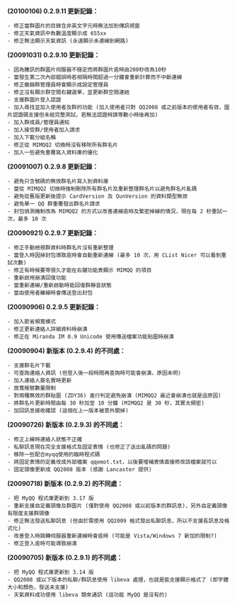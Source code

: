 **(20100106) 0.2.9.11 更新記錄：**
```
- 修正當群圖片的目錄含非英文字元時無法加到傳訊視窗
- 修正天氣資訊中負數溫度顯示成 655xx
- 修正無法顯示天氣資訊 (永遠顯示未連線到網路)
```

**(20091031) 0.2.9.10 更新記錄：**
```
- 因為騰訊的群圖片伺服器不穩定而將群圖片逾時由200秒改為10秒
- 當發生第二次內部錯誤時若相隔時間超過一分鐘會重新計算而不中斷連線
- 修正撤銷群管理員時會顯示成設定管理員
- 修正沒有顯示群空間右鍵選單，並更新群空間連結
- 支援群圖片登入認證
- 加入尋找並加入使用者及群的功能 (加入使用者只對 QQ2008 或之前版本的使用者有效，圖片認證碼支援但未經完整測試，若無法認證時請等數小時後再加)
- 加入群成員/管理員通知
- 加入接受群/使用者加入請求
- 加入下載分組名稱
- 修正從 MIMQQ2 切換時沒有移除所有群名片
- 加入一些避免重覆寫入資料庫的優化
```

**(20091007) 0.2.9.8 更新記錄：**
```
- 避免只含號碼的無效群名片寫入到資料庫
- 當從 MIMQQ2 切換時強制刪除所有群名片及重新整理群名片以避免群名片亂碼
- 避免從舊版更新後提示 CardVersion 及 QunVersion 的資料類型無效
- 避免單一 QQ 群重覆發出群名片請求
- 封包偵測機制改為 MIMQQ2 的方式以改善連線逾時及繁密掉線的情況，現在每 2 秒重試一次，最多 10 次
```


**(20090921) 0.2.9.7 更新記錄：**
```
- 修正手動檢視群資料時群名片沒有重新整理
- 當登入時因掉封包導致逾時會自動重新連線 (最多 10 次，用 CList Nicer 可以看到重試次數)
- 修正有時候要等很久才能在右鍵功能表顯示 MIMQQ 的項目
- 重新啟用崩潰回復功能
- 當重新連線/重新啟動時能回復群靜音狀態
- 當由使用者離線時會傳送登出封包
```

**(20090906) 0.2.9.5 更新記錄：**
```
- 加入節省頻寬模式
- 修正更新連絡人詳細資料時崩潰
- 修正在 Miranda IM 0.9 Unicode 使用傳送檔案功能貼圖時崩潰
```

**(20090904) 新版本 (0.2.9.4) 的不同處：**
```
- 支援群名片下載
- 可查詢連絡人資訊 (但登入後一段時間再查詢時可能會崩潰，原因未明)
- 加入連絡人簽名實時更新
- 放寬帳號數量限制
- 對兩種無效的群貼圖 (ZDY36) 進行判定避免崩潰 (MIMQQ2 最近會崩潰也就是這原因)
- 將群名片更新時間由每 30 秒加至 10 分鐘 (MIMQQ2 是 30 秒，其實太頻密)
- 加回訊息接收確認 (這個在上一版本被意外關掉) 
```

**(20090726) 新版本 (0.2.9.3) 的不同處：**
```
- 修正上線時連絡人狀態不正確
- 私聊訊息現在完全支援格式及固定表情 (也修正了送出亂碼的問題)
- 移除一些配合myqq使用的臨時程式碼
- 將固定表情的定義改成外部檔案 qqemot.txt，以後要增補表情直接修改該檔案就可以
- 固定頭像更新成 QQ2008 版本 (感謝 Lancaster 提供)
```

**(20090718) 新版本 (0.2.9.2) 的不同處：**
```
- 把 MyQQ 程式庫更新到 3.17 版
- 重新支援自定義頭像及群圖片 (僅對使用 QQ2008 或以前版本的群訊息)，另外自定義頭像有限度支援群頭像
- 修正無法發送私聊訊息 (但由於需使用 QQ2009 格式發出私聊訊息，所以不支援長訊息及格式化)
- 改善登入時跳轉伺服器重新連線時會逾時 (可能是 Vista/Windows 7 新加的限制?)
- 修正登入逾時可能導致崩潰
```

**(20090705) 新版本 (0.2.9.1) 的不同處：**
```
- 把 MyQQ 程式庫更新到 3.14 版
- QQ2008 或以下版本的私聊/群訊息使用 libeva 處理，也就是能支援顯示格式了 (即字體大小和顏色，發送未支援)
- 天氣資料成功使用 libeva 類來通訊 (這功能 MyQQ 是沒有的)
```